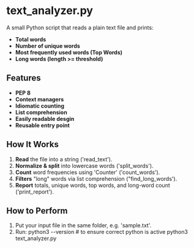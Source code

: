 # text_analyzer.py

A small Python script that reads a plain text file and prints:

- **Total words**
- **Number of unique words**
- **Most frequently used words (Top Words)**
- **Long words (length >= threshold)**

## Features

- **PEP 8**
- **Context managers**
- **Idiomatic counting**
- **List comprehension**
- **Easily readable desgin**
- **Reusable entry point**

## How It Works

1. **Read** the file into a string ('read_text').
2. **Normalize & split** into lowercase words ('split_words').
3. **Count** word frequencies using 'Counter' ('count_words').
4. **Filters** "long" words via list comprehension ("find_long_words').
5. **Report** totals, unique words, top words, and long-word count ('print_report').

## How to Perform

1. Put your input file in the same folder, e.g. 'sample.txt'.
2. Run:
   python3 --version   # to ensure correct python is active
   python3 text_analyzer.py
